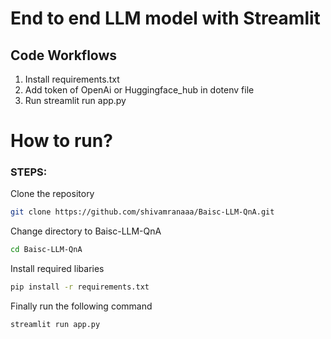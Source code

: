 # End to end LLM model with Streamlit

## Code Workflows

1. Install requirements.txt
2. Add token of OpenAi or Huggingface_hub in dotenv file
3. Run streamlit run app.py

# How to run?

### STEPS:
Clone the repository

```bash
git clone https://github.com/shivamranaaa/Baisc-LLM-QnA.git
```

Change directory to Baisc-LLM-QnA

```bash
cd Baisc-LLM-QnA
```

Install required libaries

```bash
pip install -r requirements.txt
```

Finally run the following command

```bash
streamlit run app.py
```
